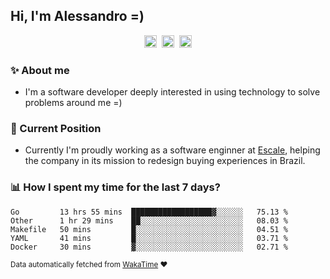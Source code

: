 ## Hi, I'm Alessandro =)

<p align="center">
  <a href="https://www.linkedin.com/in/alessandro-costa-dev/"><img src="https://img.shields.io/badge/-alessandro--costa--dev-%233f7ec6?style=flat-square&logo=Linkedin&logoColor=white" height="20"/></a>&nbsp;&nbsp;<a href="https://medium.com/@alessandro_costa"><img src="https://img.shields.io/badge/-%40alessandro__costa-%20black?style=flat-square&logo=Medium" height="20"/></a>&nbsp;&nbsp;<a href="mailto:alessandro96fc@gmail.com"><img src="https://img.shields.io/badge/-alessandro96fc%40gmail.com-%23c14438?style=flat-square&logo=Gmail&logoColor=white" height="20"/></a>
</p>

### :sparkles: About me

- I'm a software developer deeply interested in using technology to solve problems around me =)

### :office: Current Position 

-  Currently I'm proudly working as a software enginner at [Escale](https://github.com/escaletech), helping the company in its mission to redesign buying experiences in Brazil.

### :bar_chart: How I spent my time for the last 7 days?

<!--START_SECTION:waka-->
```text
Go         13 hrs 55 mins  ██████████████████▓░░░░░░   75.13 % 
Other      1 hr 29 mins    ██░░░░░░░░░░░░░░░░░░░░░░░   08.03 % 
Makefile   50 mins         █░░░░░░░░░░░░░░░░░░░░░░░░   04.51 % 
YAML       41 mins         █░░░░░░░░░░░░░░░░░░░░░░░░   03.71 % 
Docker     30 mins         ▓░░░░░░░░░░░░░░░░░░░░░░░░   02.71 % 
```
<!--END_SECTION:waka-->

<sub>Data automatically fetched from [WakaTime](https://wakatime.com/) :heart:</sub>

